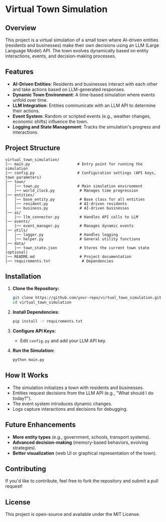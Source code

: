 # Virtual Town Simulation

## Overview
This project is a virtual simulation of a small town where AI-driven entities (residents and businesses) make their own decisions using an LLM (Large Language Model) API. The town evolves dynamically based on entity interactions, events, and decision-making processes.

## Features
- **AI-Driven Entities**: Residents and businesses interact with each other and take actions based on LLM-generated responses.
- **Dynamic Town Environment**: A time-based simulation where events unfold over time.
- **LLM Integration**: Entities communicate with an LLM API to determine their actions.
- **Event System**: Random or scripted events (e.g., weather changes, economic shifts) influence the town.
- **Logging and State Management**: Tracks the simulation's progress and interactions.

## Project Structure
```
virtual_town_simulation/
│── main.py                     # Entry point for running the simulation
│── config.py                   # Configuration settings (API keys, town parameters)
│── town/
│   │── town.py                 # Main simulation environment
│   │── world_clock.py           # Manages time progression
│── entities/
│   │── base_entity.py           # Base class for all entities
│   │── resident.py              # AI-driven residents
│   │── business.py              # AI-driven businesses
│── ai/
│   │── llm_connector.py         # Handles API calls to LLM
│── events/
│   │── event_manager.py         # Manages dynamic events
│── utils/
│   │── logger.py                # Handles logging
│   │── helper.py                # General utility functions
│── data/
│   │── town_state.json          # Stores the current town state (optional)
│── README.md                    # Project documentation
│── requirements.txt              # Dependencies
```

## Installation
1. **Clone the Repository:**
   ```bash
   git clone https://github.com/your-repo/virtual_town_simulation.git
   cd virtual_town_simulation
   ```

2. **Install Dependencies:**
   ```bash
   pip install -r requirements.txt
   ```

3. **Configure API Keys:**
   - Edit `config.py` and add your LLM API key.

4. **Run the Simulation:**
   ```bash
   python main.py
   ```

## How It Works
- The simulation initializes a town with residents and businesses.
- Entities request decisions from the LLM API (e.g., "What should I do today?").
- The event system introduces dynamic changes.
- Logs capture interactions and decisions for debugging.

## Future Enhancements
- **More entity types** (e.g., government, schools, transport systems).
- **Advanced decision-making** (memory-based behaviors, evolving strategies).
- **Better visualization** (web UI or graphical representation of the town).

## Contributing
If you'd like to contribute, feel free to fork the repository and submit a pull request!

## License
This project is open-source and available under the MIT License.


